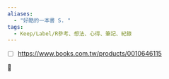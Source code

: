 ```yaml
---
aliases:
  - "好酷的一本書 S. "
tags:
  - Keep/Label/R參考、想法、心得、筆記、紀錄
---
```



- [ ] https://www.books.com.tw/products/0010646115

📕

